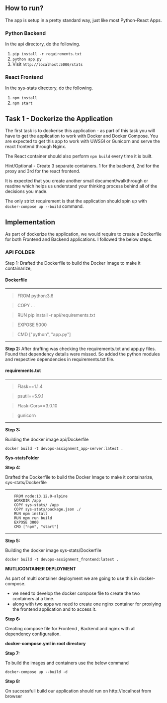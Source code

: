 ## How to run?

The app is setup in a pretty standard way, just like most Python-React Apps.

### Python Backend
In the api directory, do the following. 
1. `pip install -r requirements.txt`
2. `python app.py`
3. Visit `http://localhost:5000/stats`


### React Frontend
In the sys-stats directory, do the following.
1. `npm install`
2. `npm start`

## Task 1 - Dockerize the Application

The first task is to dockerise this application - as part of this task you will have to get the application to work with Docker and Docker Compose. You are expected to get this app to work with UWSGI or Gunicorn and serve the react frontend through Nginx. 

The React container should also perform `npm build` every time it is built.

Hint/Optional - Create 3 separate containers. 1 for the backend, 2nd for the proxy and 3rd for the react frontend.

It is expected that you create another small document/walkthrough or readme which helps us understand your thinking process behind all of the decisions you made. 

The only strict requirement is that the application should spin up with `docker-compose up --build` command. 

## Implementation

As part of dockerize the application, we would require to create a Dockerfile for both Frontend and Backend applications. I followed the below steps.

### API FOLDER
Step 1: Drafted the Dockerfile to build the Docker Image to make it containarize, 
#### Dockerfile
---
> FROM python:3.6

> COPY . . 

> RUN pip install -r api/requirements.txt

> EXPOSE 5000

> CMD ["python", "app.py"]
---

**Step 2:**
After drafting was checking the requirements.txt and app.py files. Found that dependency details were missed. So added the python modules and respective dependencies in requirements.txt file. 
#### requirements.txt
---
> Flask==1.1.4

> psutil==5.9.1

> Flask-Cors==3.0.10

> gunicorn
---

**Step 3:**

Building the docker image api/Dockerfile

`docker build -t devops-assignment_app-server:latest .`

**Sys-statsFolder**

**Step 4:**

Drafted the Dockerfile to build the Docker Image to make it containarize, sys-stats/Dockerfile

---
		FROM node:13.12.0-alpine
		WORKDIR /app
		COPY sys-stats/ /app
		COPY sys-stats/package.json ./
		RUN npm install
		RUN npm run build
		EXPOSE 3000
		CMD ["npm", "start"]
---

**Step 5:**

Building the docker image sys-stats/Dockerfile

`docker build -t devops-assignment_frontend:latest .`

**MUTLICONTAINER DEPLOYMENT**

As part of multi container deployment we are going to use this in docker-compose. 
  - we need to develop the docker compose file to create the two containers at a time. 
  - along with two apps we need to create one nginx container for proxiying the frontend application and to access it.

**Step 6:**

Creating compose file for Frontend , Backend and nginx with all dependency configuration.

**docker-compose.yml in root directory**


**Step 7:**

To build the images and containers use the below command 

`docker-compose up --build -d`

**Step 8:** 

On successfull build our application should run on http://localhost from browser
